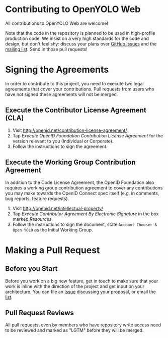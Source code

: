 # Contributing to OpenYOLO Web

All contributions to OpenYOLO Web are welcome!

Note that the code in the repository is planned to be used in high-profile
production code. We insist on a very high standards for the code and design,
but don't feel shy: discuss your plans over
[GitHub Issues](https://github.com/openid/OpenYOLO-Web/issues) and the
[mailing list](https://groups.google.com/forum/#!forum/oidf-account-chooser-list).
Send in those pull requests!

# Signing the Agreements

In order to contribute to this project, you need to execute two legal agreements
that cover your contributions.  Pull requests from users who have not signed
these agreements will not be merged.

## Execute the Contributor License Agreement (CLA)

1. Visit http://openid.net/contribution-license-agreement/
2. Tap *Execute OpenID Foundation Contribution License Agreement* for the
   version relevant to you (Individual or Corporate).
3. Follow the instructions to sign the agreement.

## Execute the Working Group Contribution Agreement

In addition to the Code License Agreement, the OpenID Foundation also requires
a working group contribution agreement to cover any contributions you may make
towards the OpenID Connect spec itself (e.g. in comments, bug reports, feature
requests).

1. Visit http://openid.net/intellectual-property/
2. Tap *Execute Contributor Agreement By Electronic Signature* in the box
   marked *Resources*.
3. Follow the instructions to sign the document, state
   `Account Chooser & Open YOLO` as the Initial Working Group.

# Making a Pull Request

## Before you Start

Before you work on a big new feature, get in touch to make sure that your work
is inline with the direction of the project and get input on your architecture.
You can file an [Issue](https://github.com/openid/AppAuth-Android/issues)
discussing your proposal, or email the
[list](http://lists.openid.net/mailman/listinfo/openid-specs-ab).

## Pull Request Reviews

All pull requests, even by members who have repository write access need to be
reviewed and marked as "LGTM" before they will be merged.
